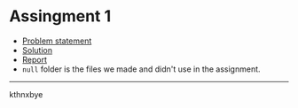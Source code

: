 # Assingment 1

- [Problem statement](https://hello.iitk.ac.in/sites/default/files/eso207a21/assignments/problems/1629353567_Programming_Assignment_1.pdf)
- [Solution](Assing1.cpp)
- [Report](Report/Assign1_report.pdf)
- `null` folder is the files we made and didn't use in the assignment.

---
kthnxbye